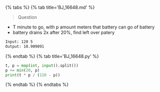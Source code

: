{% tabs %}
{% tab title='BJ_16648.md' %}

> Question

* T minute to go, with p amount meters that battery can go of battery
* battery drains 2x after 20%, find left over patery

```txt
Input: 120 5
Output: 10.909091
```

{% endtab %}
{% tab title='BJ_16648.py' %}

```py
t, p = map(int, input().split())
p += min(20, p)
print(t * p / (120 - p))
```

{% endtab %}
{% endtabs %}
